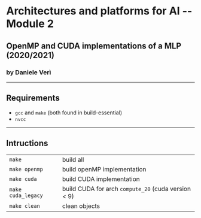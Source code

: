 # Architectures and platforms for AI -- Module 2
## OpenMP and CUDA implementations of a MLP (2020/2021)
### by Daniele Verì
___
## Requirements
- `gcc` and `make` (both found in build-essential)
- `nvcc`
___
## Intructions
| | |
|-|-|
|`make`| build all
|`make openmp`| build openMP implementation
|`make cuda`| build CUDA implementation
|`make cuda_legacy`| build CUDA for arch `compute_20` (cuda version < 9)
|`make clean`| clean objects
